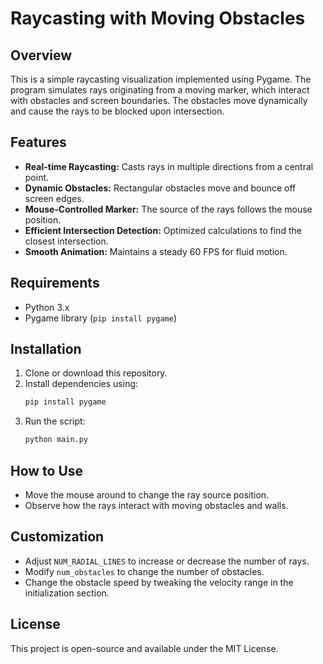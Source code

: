 # Raycasting with Moving Obstacles

## Overview
This is a simple raycasting visualization implemented using Pygame. The program simulates rays originating from a moving marker, which interact with obstacles and screen boundaries. The obstacles move dynamically and cause the rays to be blocked upon intersection.

## Features
- **Real-time Raycasting:** Casts rays in multiple directions from a central point.
- **Dynamic Obstacles:** Rectangular obstacles move and bounce off screen edges.
- **Mouse-Controlled Marker:** The source of the rays follows the mouse position.
- **Efficient Intersection Detection:** Optimized calculations to find the closest intersection.
- **Smooth Animation:** Maintains a steady 60 FPS for fluid motion.

## Requirements
- Python 3.x
- Pygame library (`pip install pygame`)

## Installation
1. Clone or download this repository.
2. Install dependencies using:
   ```sh
   pip install pygame
   ```
3. Run the script:
   ```sh
   python main.py
   ```

## How to Use
- Move the mouse around to change the ray source position.
- Observe how the rays interact with moving obstacles and walls.

## Customization
- Adjust `NUM_RADIAL_LINES` to increase or decrease the number of rays.
- Modify `num_obstacles` to change the number of obstacles.
- Change the obstacle speed by tweaking the velocity range in the initialization section.

## License
This project is open-source and available under the MIT License.

